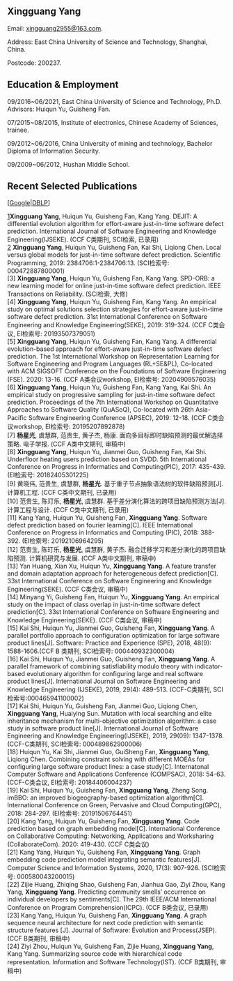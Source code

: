 ## Xingguang Yang

Email: xingguang2955@163.com.

Address: East China University of Science and Technology, Shanghai, China.

Postcode: 200237.

## Education & Employment
09/2016~06/2021, East China University of Science and Technology, Ph.D. Advisors: Huiqun Yu, Guisheng Fan.

07/2015~08/2015, Institute of electronics, Chinese Academy of Sciences, trainee.

09/2012~06/2016, China University of mining and technology, Bachelor Diploma of Information Security.

09/2009~06/2012, Hushan Middle School.

## Recent Selected Publications
[[Google][1]|[DBLP][2]]

[1]**Xingguang Yang**, Huiqun Yu, Guisheng Fan, Kang Yang. DEJIT: A differential evolution algorithm for effort-aware just-in-time software defect prediction. International Journal of Software Engineering and Knowledge Engineering(IJSEKE). (CCF C类期刊, SCI检索, 已录用)  
[2] **Xingguang Yang**, Huiqun Yu, Guisheng Fan, Kai Shi, Liqiong Chen. Local versus global models for just-in-time software defect prediction. Scientific Programming, 2019: 2384706:1-2384706:13. (SCI检索号: 000472887800001)  
[3]	**Xingguang Yang**, Huiqun Yu, Guisheng Fan, Kang Yang. SPD-ORB: a new learning model for online just-in-time software defect prediction. IEEE Transactions on Reliability. (SCI检索, 大修)  
[4]	**Xingguang Yang**, Huiqun Yu, Guisheng Fan, Kang Yang. An empirical study on optimal solutions selection strategies for effort-aware just-in-time software defect prediction. 31st International Conference on Software Engineering and Knowledge Engineering(SEKE), 2019: 319-324. (CCF C类会议, EI检索号: 20193507379051)  
[5]	**Xingguang Yang**, Huiqun Yu, Guisheng Fan, Kang Yang. A differential evolution-based approach for effort-aware just-in-time software defect prediction. The 1st International Workshop on Representation Learning for Software Engineering and Program Languages (RL+SE&PL), Co-located with ACM SIGSOFT Conference on the Foundations of Software Engineering (FSE). 2020: 13-16. (CCF A类会议workshop, EI检索号: 20204909576035)  
[6]	**Xingguang Yang**, Huiqun Yu, Guisheng Fan, Kang Yang, Kai Shi. An empirical study on progressive sampling for just-in-time software defect prediction. Proceedings of the 7th International Workshop on Quantitative Approaches to Software Quality (QuASoQ), Co-located with 26th Asia-Pacific Software Engineering Conference (APSEC), 2019: 12-18. (CCF C类会议workshop, EI检索号: 20195207892878)  
[7]	**杨星光**, 虞慧群, 范贵生, 黄子杰, 杨康. 面向多目标即时缺陷预测的最优解选择策略. 电子学报. (CCF A类中文期刊, 审稿中)  
[8]	**Xingguang Yang**, Huiqun Yu, Jianmei Guo, Guisheng Fan, Kai Shi. Underfloor heating users prediction based on SVDD. 5th International Conference on Progress in Informatics and Computing(PIC), 2017: 435-439. (EI检索号: 20182405301225)  
[9]	黄晓伟, 范贵生, 虞慧群, **杨星光**. 基于重子节点抽象语法树的软件缺陷预测[J]. 计算机工程. (CCF C类中文期刊, 已录用)  
[10]	范贵生, 陈玎乐, **杨星光**, 虞慧群. 基于差分演化算法的跨项目缺陷预测方法[J]. 计算工程与设计. (CCF C类中文期刊, 已录用)  
[11]	Kang Yang, Huiqun Yu, Guisheng Fan, **Xingguang Yang**. Software defect prediction based on fourier learning[C]. IEEE International Conference on Progress in Informatics and Computing (PIC), 2018: 388-392. (EI检索号: 20192106964295)  
[12]	范贵生, 陈玎乐, **杨星光**, 虞慧群, 黄子杰. 融合迁移学习和差分演化的跨项目缺陷预测. 计算机研究与发展. (CCF A类中文期刊, 审稿中)  
[13]	Yan Huang, Xian Xu, Huiqun Yu, **Xingguang Yang**. A feature transfer and domain adaptation approach for heterogeneous defect prediction[C]. 33st International Conference on Software Engineering and Knowledge Engineering(SEKE). (CCF C类会议, 审稿中)  
[14]	Minyang Yi, Guisheng Fan, Huiqun Yu, **Xingguang Yang**. An empirical study on the impact of class overlap in just-in-time software defect prediction[C]. 33st International Conference on Software Engineering and Knowledge Engineering(SEKE). (CCF C类会议, 审稿中)  
[15]	Kai Shi, Huiqun Yu, Jianmei Guo, Guisheng Fan, **Xingguang Yang**. A parallel portfolio approach to configuration optimization for large software product lines[J]. Software: Practice and Experience (SPE), 2018, 48(9): 1588-1606.(CCF B 类期刊, SCI检索号: 000440932300004)  
[16]	Kai Shi, Huiqun Yu, Jianmei Guo, Guisheng Fan, **Xingguang Yang**. A parallel framework of combining satisfiability modulo theory with indicator-based evolutionary algorithm for configuring large and real software product lines[J]. International Journal on Software Engineering and Knowledge Engineering (IJSEKE), 2019, 29(4): 489-513. (CCF-C类期刊, SCI检索号:000465941100002)  
[17]	Kai Shi, Huiqun Yu, Guisheng Fan, Jianmei Guo, Liqiong Chen, **Xingguang Yang**, Huaiying Sun. Mutation with local searching and elite inheritance mechanism for multi-objective optimization algorithm: a case study in software product line[J]. International Journal of Software Engineering and Knowledge Engineering(IJSEKE), 2019, 29(09): 1347-1378. (CCF-C类期刊, SCI检索号: 000489862900006)  
[18]	Huiqun Yu, Kai Shi, Jianmei Guo, GuiSheng Fan, **Xingguang Yang**, Liqiong Chen.  Combining constraint solving with different MOEAs for configuring large software product lines: a case study[C]. Internatonal Computer Software and Applications Conference (COMPSAC), 2018: 54-63. (CCF-C类会议, EI检索号: 20184406004237)  
[19]	Kai Shi, Huiqun Yu, Guisheng Fan, **Xingguang Yang**, Zheng Song. imBBO: an improved biogeography-based optimization algorithm[C]. International Conference on Green, Pervasive and Cloud Computing(GPC), 2018: 284-297. (EI检索号: 20191506764451)  
[20]	Kang Yang, Huiqun Yu, Guisheng Fan, **Xingguang Yang**. Code prediction based on graph embedding model[C]. International Conference on Collaborative Computing: Networking, Applications and Worksharing (CollaborateCom). 2020: 419-430. (CCF C类会议)  
[21]	Kang Yang, Huiqun Yu, Guisheng Fan, **Xingguang Yang**. Graph embedding code prediction model integrating semantic features[J]. Computer Science and Information Systems, 2020, 17(3): 907-926. (SCI检索号: 000580043200015)  
[22]	Zijie Huang, Zhiqing Shao, Guisheng Fan, Jianhua Gao, Ziyi Zhou, Kang Yang, **Xingguang Yang**. Predicting community smells’ occurrence on individual developers by sentiments[C]. The 29th IEEE/ACM International Conference on Program Comprehension(ICPC). (CCF B类会议, 已录用)  
[23]	Kang Yang, Huiqun Yu, Guisheng Fan, **Xingguang Yang**. A graph sequence neural architecture for next code prediction with semantic structure features [J]. Journal of Software: Evolution and Process(JSEP). (CCF B类期刊, 审稿中)  
[24]	Ziyi Zhou, Huiqun Yu, Guisheng Fan, Zijie Huang, **Xingguang Yang**, Kang Yang. Summarizing source code with hierarchical code representation. Information and Software Technology(IST). (CCF B类期刊, 审稿中)  


[1]: https://scholar.google.com/citations?user=FO57rqMAAAAJ&hl=zh-CN&oi=sra

[2]: https://dblp.uni-trier.de/pers/hd/y/Yang:Xingguang
